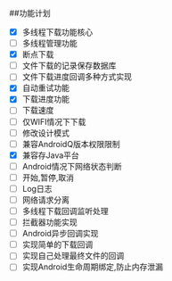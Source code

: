 ##功能计划

- [x] 多线程下载功能核心
- [ ] 多线程管理功能
- [x] 断点下载
- [ ] 文件下载的记录保存数据库
- [ ] 文件下载进度回调多种方式实现
- [x] 自动重试功能
- [x] 下载进度功能
- [ ] 下载速度
- [ ] 仅WIFI情况下下载
- [ ] 修改设计模式
- [ ] 兼容AndroidQ版本权限限制
- [x] 兼容存Java平台
- [ ] Android情况下网络状态判断
- [ ] 开始,暂停,取消
- [ ] Log日志
- [ ] 网络请求分离
- [ ] 多线程下载回调监听处理
- [ ] 拦截器功能实现
- [ ] Android异步回调实现
- [ ] 实现简单的下载回调
- [ ] 实现自己处理最终文件的回调
- [ ] 实现Android生命周期绑定,防止内存泄漏